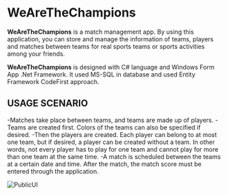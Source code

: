 # WeAreTheChampions

**WeAreTheChampions** is a match management app. By using this application, you can store and manage the information of teams, players and matches between teams for real sports teams or sports activities among your friends.


**WeAreTheChampions** is designed with C# language and Windows Form App .Net Framework. It used MS-SQL in database and used Entity Framework CodeFirst approach.

## USAGE SCENARIO

-Matches take place between teams, and teams are made up of players.
-Teams are created first. Colors of the teams can also be specified if desired.
-Then the players are created. Each player can belong to at most one team, but if desired, a player can be created without a team. In other words, not every player has to play for one team and cannot play for more than one team at the same time.
-A match is scheduled between the teams at a certain date and time. After the match, the match score must be entered through the application.

![PublicUI](https://github.com/burakyuz1/NutriCal/blob/master/NutriCal/Resources/nutrigif.gif?raw=true)

